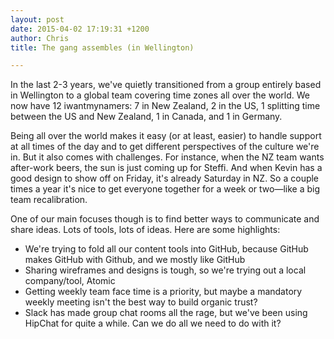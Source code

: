 ```yaml
---
layout: post
date: 2015-04-02 17:19:31 +1200
author: Chris
title: The gang assembles (in Wellington)

---
```


In the last 2-3 years, we've quietly transitioned from a group entirely based in Wellington to a global team covering time zones all over the world. We now have 12 iwantmynamers: 7 in New Zealand, 2 in the US, 1 splitting time between the US and New Zealand, 1 in Canada, and 1 in Germany.

Being all over the world makes it easy (or at least, easier) to handle support at all times of the day and to get different perspectives of the culture we're in. But it also comes with challenges. For instance, when the NZ team wants after-work beers, the sun is just coming up for Steffi. And when Kevin has a good design to show off on Friday, it's already Saturday in NZ. So a couple times a year it's nice to get everyone together for a week or two—like a big team recalibration.

One of our main focuses though is to find better ways to communicate and share ideas. Lots of tools, lots of ideas. Here are some highlights:

+ We're trying to fold all our content tools into GitHub, because GitHub makes GitHub with Github, and we mostly like GitHub
+ Sharing wireframes and designs is tough, so we're trying out a local company/tool, Atomic
+ Getting weekly team face time is a priority, but maybe a mandatory weekly meeting isn't the best way to build organic trust?
+ Slack has made group chat rooms all the rage, but we've been using HipChat for quite a while. Can we do all we need to do with it?


